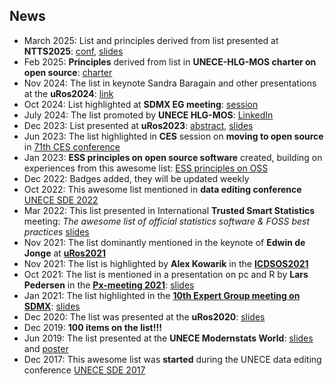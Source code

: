 ## News
- March 2025: List and principles derived from list presented at **NTTS2025**: [conf](https://cros.ec.europa.eu/ntts2025), [slides](https://olavtenbosch.github.io/pdf/2025_NTTS_tenBosch_AwesomeList.pdf)
- Feb 2025: **Principles** derived from list in **UNECE-HLG-MOS charter on open source**: [charter](https://unece.github.io/OSS/)
- Nov 2024: The list in keynote Sandra Baragain and other presentations at the **uRos2024**: [link](http://r-project.ro/conference2024.html)
- Oct 2024: List highlighted at **SDMX EG meeting**: [session](https://cros.ec.europa.eu/book-page/sdmx-and-interoperability-standards)
- July 2024: The list promoted by **UNECE HLG-MOS**: [LinkedIn](https://www.linkedin.com/posts/unece-modernisation-of-official-statistics_gsbpm-opensource-awesomelist-activity-7218604090577092608-DdvQ)
- Dec 2023: List presented at **uRos2023**: [abstract](https://olavtenbosch.github.io/pdf/2023_Uros_tenBosch_Access.pdf), [slides](https://olavtenbosch.github.io/pdf/2023_Uros_tenBosch_Access_slides.pdf)
- Jun 2023: The list highlighted in **CES** session on **moving to open source** in [71th CES conference](https://unece.org/statistics/events/CES2023)
- Jan 2023: **ESS principles on open source software** created, building on experiences from this awesome list: [ESS principles on OSS](https://os4os.pages.code-europa-eu.gitlab.host/pbbp/principles.html)
- Dec 2022: Badges added, they will be updated weekly
- Oct 2022: This awesome list mentioned in **data editing conference** [UNECE SDE 2022](https://unece.org/statistics/events/SDE2022)
- Mar 2022: This list presented in International **Trusted Smart Statistics** meeting: *The awesome list of official statistics software & FOSS best practices* [slides](https://doi.org/10.5281/zenodo.7665189)
- Nov 2021: The list dominantly mentioned in the keynote of **Edwin de Jonge** at **[uRos2021](http://r-project.ro/conference2021.html#Edwin_de_Jonge)**
- Nov 2021: The list is highlighted by **Alex Kowarik** in the **[ICDSOS2021](https://icdsos.stis.ac.id/2021/)**
- Oct 2021: The list is mentioned in a presentation on pc and R by **Lars Pedersen** in the **[Px-meeting 2021](https://www.scb.se/en/services/statistical-programs-for-px-files/px-web/px-meeting-2021/)**: [slides](https://www.scb.se/globalassets/vara-tjanster/px-programmen/2021-10-21-multilingual-px-files-with-r-and-pxjob-.pdf)
- Jan 2021: The list highlighted in the **[10th Expert Group meeting on SDMX](https://www.imf.org/en/News/Seminars/Conferences/2021/01/25/10th-statistical-data-and-metadata-exchange)**: [slides](https://www.imf.org/-/media/Files/News/Seminars/2021/SDMX/siv-presentation-01-stocktaking-of-sdmx-tools.ashx)
- Dec 2020: The list was presented at the **uRos2020**: [slides](https://r-project.ro/conference2020-presentations.html#Olav_TEN_BOSCH,_Mark_VAN_DER_LOO_and_Alexander_KOWARIK)
- Dec 2019: **100  items on the list!!!**
- Jun 2019: The list presented at the **UNECE Modernstats World**: [slides](https://www.unece.org/fileadmin/DAM/stats/documents/ece/ces/ge.58/2019/mtg2/MWW2019_Soapbox_Netherlands_ten_Bosch.pdf) and [poster](viz/20190644_NL_Awesome_Poster.pdf)
- Dec 2017: This awesome list was **started** during the UNECE data editing conference [UNECE SDE 2017](https://unece.org/statistics/events/SDE2017)
